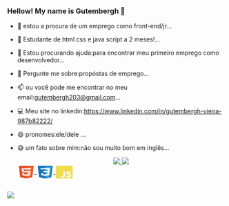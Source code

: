### Hellow! My name is Gutembergh 👋


- 🔭 estou a procura de um emprego como front-end/jr...
- 🌱 Estudante de html css e java script a 2 meses!...
- 🤔 Estou procurando ajuda:para encontrar meu primeiro emprego como desenvolvedor...
- 💬 Pergunte me sobre:propóstas de emprego...
- 📫 ou você pode me encontrar no meu email:gutembergh203@gmail.com...
- 💻 Meu site no linkedin:https://www.linkedin.com/in/gutembergh-vieira-987b82222/
- 😄 pronomes:ele/dele ...
- 😅 um fato sobre mim:não sou muito bom em inglês...


  <div align="center">
  <a href="https://github.com/GutemberghVieira">
  <img height="180em" src="https://github-readme-stats.vercel.app/api?username=GutemberghVieira&show_icons=true&theme=tokyonight&include_all_commits=true&count_private=true"/>
  <img height="180em" src="https://github-readme-stats.vercel.app/api/top-langs/?username=GutemberghVieira&layout=compact&langs_count=7&theme=tokyonight"/>
   </div>
  <div>
    <img align="center" alt="Guth-HTML" height="30" width="40" src="https://raw.githubusercontent.com/devicons/devicon/master/icons/html5/html5-original.svg">
  <img align="center" alt="Guth-CSS" height="30" width="40" src="https://raw.githubusercontent.com/devicons/devicon/master/icons/css3/css3-original.svg">
    <img align="center" alt="Guth-Js" height="30" width="40" src="https://raw.githubusercontent.com/devicons/devicon/master/icons/javascript/javascript-plain.svg">
  </div>

##
  
  <div>
    <a href="https://www.linkedin.com/in/gutembergh-vieira-987b82222/" target="_blank"> <img src="https://img.shields.io/badge/LinkedIn-0077B5?style=for-the-badge&logo=linkedin&logoColor=white" target=_blank> </a>
  </div>
